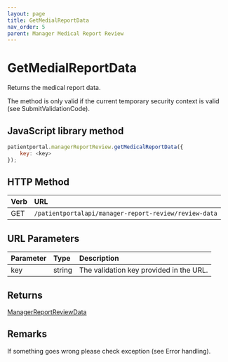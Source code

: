 ```yaml
---
layout: page
title: GetMedialReportData
nav_order: 5
parent: Manager Medical Report Review
---
```


# GetMedialReportData

Returns the medical report data.

The method is only valid if the current temporary security context is valid (see SubmitValidationCode).

## JavaScript library method

```javascript
patientportal.managerReportReview.getMedicalReportData({
    key: <key>
});
```

## HTTP Method

| Verb | URL                                               |
|:-----|:--------------------------------------------------|
| GET | `/patientportalapi/manager-report-review/review-data` |

## URL Parameters

| Parameter | Type   | Description                                                 |
|:----------|:-------|:------------------------------------------------------------|
| key | string | The validation key provided in the URL. |

## Returns

[ManagerReportReviewData](../objects-and-data-types/managerreportreviewdata)

## Remarks

If something goes wrong please check exception (see Error handling).
